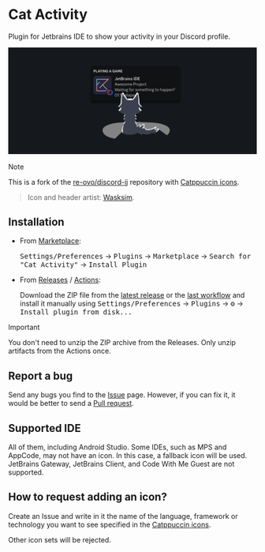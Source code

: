 # Cat Activity

Plugin for Jetbrains IDE to show your activity in your Discord profile.

<img src="assets/header.png" alt="Header"/>

> [!NOTE]
> This is a fork of the [re-ovo/discord-ij](https://github.com/re-ovo/discord-ij) repository with [Catppuccin icons](https://github.com/catppuccin/vscode-icons).

> Icon and header artist: [Wasksim](https://t.me/sirwasksim).

## Installation
- From [Marketplace](https://plugins.jetbrains.com/plugin/24065-cat-activity):
  
  <kbd>Settings/Preferences</kbd> → <kbd>Plugins</kbd> → <kbd>Marketplace</kbd> → <kbd>Search for "Cat Activity"</kbd> → <kbd>Install Plugin</kbd>

- From [Releases](https://github.com/wavy-cat/cat-activity/releases) / [Actions](https://github.com/wavy-cat/cat-activity/actions):

  Download the ZIP file from the [latest release](https://github.com/wavy-cat/cat-activity/releases/latest) or the [last workflow](https://github.com/wavy-cat/cat-activity/actions/workflows/build.yml) and install it manually using <kbd>Settings/Preferences</kbd> → <kbd>Plugins</kbd> → <kbd>⚙️</kbd> → <kbd>Install plugin from disk...</kbd>

> [!IMPORTANT]
> You don't need to unzip the ZIP archive from the Releases. Only unzip artifacts from the Actions once.

## Report a bug
Send any bugs you find to the [Issue](https://github.com/wavy-cat/cat-activity/issues) page. However, if you can fix it, it would be better to send a [Pull request](https://github.com/wavy-cat/cat-activity/pulls).

## Supported IDE
All of them, including Android Studio. Some IDEs, such as MPS and AppCode, may not have an icon. In this case, a fallback icon will be used.
JetBrains Gateway, JetBrains Client, and Code With Me Guest are not supported.

## How to request adding an icon?
Create an Issue and write in it the name of the language, framework or technology you want to see specified in the [Catppuccin icons](https://github.com/catppuccin/vscode-icons).

Other icon sets will be rejected.

